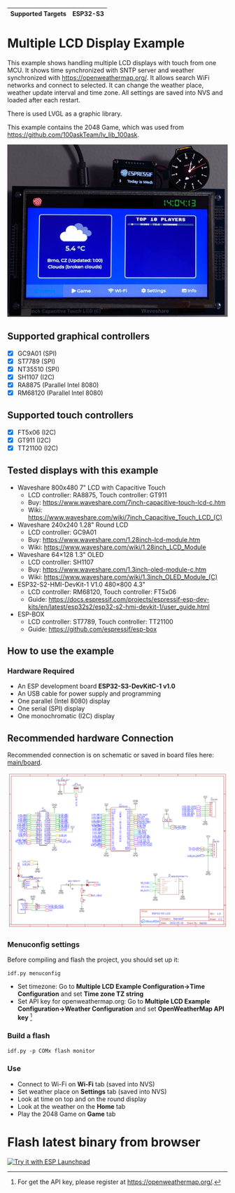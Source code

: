 | Supported Targets | ESP32-S3 |
| ----------------- | -------- |


# Multiple LCD Display Example

This example shows handling multiple LCD displays with touch from one MCU. It shows time synchronized with SNTP server and weather synchronized with https://openweathermap.org/. It allows search WiFi networks and connect to selected. It can change the weather place, weather update interval and time zone. All settings are saved into NVS and loaded after each restart.

There is used LVGL as a graphic library.

This example contains the 2048 Game, which was used from https://github.com/100askTeam/lv_lib_100ask.

<img src="doc/images/multiple_lcd_main.jpg">

## Supported graphical controllers

- [x] GC9A01 (SPI)
- [x] ST7789 (SPI)
- [x] NT35510 (SPI)
- [x] SH1107 (I2C)
- [x] RA8875 (Parallel Intel 8080)
- [x] RM68120 (Parallel Intel 8080)

## Supported touch controllers

- [x] FT5x06 (I2C)
- [x] GT911 (I2C)
- [x] TT21100 (I2C)

## Tested displays with this example

* Waveshare 800x480 7" LCD with Capacitive Touch
    * LCD controller: RA8875, Touch controller: GT911
    * Buy: https://www.waveshare.com/7inch-capacitive-touch-lcd-c.htm
    * Wiki: https://www.waveshare.com/wiki/7inch_Capacitive_Touch_LCD_(C)
* Waveshare 240x240 1.28" Round LCD
    * LCD controller: GC9A01
    * Buy: https://www.waveshare.com/1.28inch-lcd-module.htm
    * Wiki: https://www.waveshare.com/wiki/1.28inch_LCD_Module
* Waveshare 64×128 1.3" OLED
    * LCD controller: SH1107
    * Buy: https://www.waveshare.com/1.3inch-oled-module-c.htm
    * Wiki: https://www.waveshare.com/wiki/1.3inch_OLED_Module_(C)
* ESP32-S2-HMI-DevKit-1 V1.0 480×800 4.3" 
    * LCD controller: RM68120, Touch controller: FT5x06
    * Guide: https://docs.espressif.com/projects/espressif-esp-dev-kits/en/latest/esp32s2/esp32-s2-hmi-devkit-1/user_guide.html
* ESP-BOX
    * LCD controller: ST7789, Touch controller: TT21100
    * Guide: https://github.com/espressif/esp-box

## How to use the example

### Hardware Required

* An ESP development board **ESP32-S3-DevKitC-1 v1.0**
* An USB cable for power supply and programming
* One parallel (Intel 8080) display
* One serial (SPI) display
* One monochromatic (I2C) display

## Recommended hardware Connection

Recommended connection is on schematic or saved in board files here: [main/board](main/board).

<img src="doc/hardware/schematic.png">

### Menuconfig settings

Before compiling and flash the project, you should set up it:

```
idf.py menuconfig
```

* Set timezone: Go to **Multiple LCD Example Configuration->Time Configuration** and set **Time zone TZ string**
* Set API key for openweathermap.org: Go to **Multiple LCD Example Configuration->Weather Configuration** and set **OpenWeatherMap API key** [^1]

[^1]: For get the API key, please register at https://openweathermap.org/.

### Build a flash

```
idf.py -p COMx flash monitor
```

### Use

* Connect to Wi-Fi on **Wi-Fi** tab (saved into NVS)
* Set weather place on **Settings** tab (saved into NVS)
* Look at time on top and on the round display
* Look at the weather on the **Home** tab
* Play the 2048 Game on **Game** tab

# Flash latest binary from browser

<a href="https://espressif.github.io/esp-launchpad/?flashConfigURL=https://espzav.github.io/Multiple-LCD-Demo/launchpad.toml">
    <img alt="Try it with ESP Launchpad" src="https://espressif.github.io/esp-launchpad/assets/try_with_launchpad.png" width="250" height="70">
</a>


